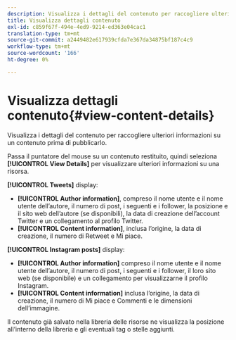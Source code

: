 ```yaml
---
description: Visualizza i dettagli del contenuto per raccogliere ulteriori informazioni su un contenuto prima di pubblicarlo.
title: Visualizza dettagli contenuto
exl-id: c859f67f-494e-4ed9-9214-ed363e04cac1
translation-type: tm+mt
source-git-commit: a2449482e617939cfda7e367da34875bf187c4c9
workflow-type: tm+mt
source-wordcount: '166'
ht-degree: 0%

---
```


# Visualizza dettagli contenuto{#view-content-details}

Visualizza i dettagli del contenuto per raccogliere ulteriori informazioni su un contenuto prima di pubblicarlo.

Passa il puntatore del mouse su un contenuto restituito, quindi seleziona **[!UICONTROL View Details]** per visualizzare ulteriori informazioni su una risorsa.

**[!UICONTROL Tweets]** display:

* **[!UICONTROL Author information]**, compreso il nome utente e il nome utente dell’autore, il numero di post, i seguenti e i follower, la posizione e il sito web dell’autore (se disponibili), la data di creazione dell’account Twitter e un collegamento al profilo Twitter.
* **[!UICONTROL Content information]**, inclusa l’origine, la data di creazione, il numero di Retweet e Mi piace.

**[!UICONTROL Instagram posts]** display:

* **[!UICONTROL Author information]** compreso il nome utente e il nome utente dell’autore, il numero di post, i seguenti e i follower, il loro sito web (se disponibile) e un collegamento per visualizzarne il profilo Instagram.
* **[!UICONTROL Content information]** inclusa l’origine, la data di creazione, il numero di Mi piace e Commenti e le dimensioni dell’immagine.

Il contenuto già salvato nella libreria delle risorse ne visualizza la posizione all’interno della libreria e gli eventuali tag o stelle aggiunti.

